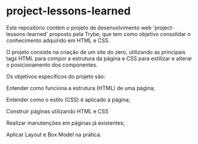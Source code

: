 # project-lessons-learned


Este repositório contém o projeto de desenvolvimento web 'project-lessons-learned' proposto pela Trybe, que tem como objetivo consolidar o conhecimento adquirido em HTML e CSS.


O projeto consiste na criação de um site do zero, utilizando as principais tags HTML para compor a estrutura da página e CSS para estilizar e alterar o posicionamento dos componentes.


Os objetivos específicos do projeto são:

Entender como funciona a estrutura (HTML) de uma página;

Entender como o estilo (CSS) é aplicado à página;

Construir páginas utilizando HTML e CSS

Realizar manutenções em páginas já existentes;

Aplicar Layout e Box Model na prática.
